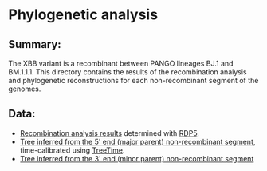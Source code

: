# Phylogenetic analysis

## Summary:

The XBB variant is a recombinant between PANGO lineages BJ.1 and BM.1.1.1. This directory contains
the results of the recombination analysis and phylogenetic reconstructions for each non-recombinant segment of the genomes.


## Data:
* [Recombination analysis results](recombination/xbb_bj1_bm1_rdp5.csv) determined with [RDP5](https://doi.org/10.1093/ve/veaa087).  
* [Tree inferred from the 5' end (major parent) non-recombinant segment](trees/xbb_bj1_bm1_norec_left_dated.nexus), time-calibrated using [TreeTime](https://github.com/neherlab/treetime). 
* [Tree inferred from the 3' end (minor parent) non-recombinant segment](trees/xbb_bj1_bm1_norec_right.nwk)
